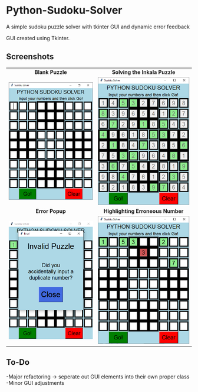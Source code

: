 # Python-Sudoku-Solver
A simple sudoku puzzle solver with tkinter GUI and dynamic error feedback

GUI created using Tkinter.

## Screenshots ##
<table>
  <tr>
    <td align="center"><b>Blank Puzzle</b></td>
     <td align="center"><b>Solving the Inkala Puzzle</b></td>
  </tr>
  <tr>
    <td><img src="screenshots/blank_puzzle.png"</td>
    <td><img src="screenshots/inkala_puzzle.png"</td>
  </tr>
  <tr>
    <td align="center"><b>Error Popup</b></td>
     <td align="center"><b>Highlighting Erroneous Number</b></td>
  </tr>
  <tr>
    <td><img src="screenshots/error_popup.png"</td>
    <td><img src="screenshots/error_highlight.png"</td>
  </tr>
 </table>
 
 ## To-Do ##
 -Major refactoring -> seperate out GUI elements into their own proper class
 -Minor GUI adjustments
